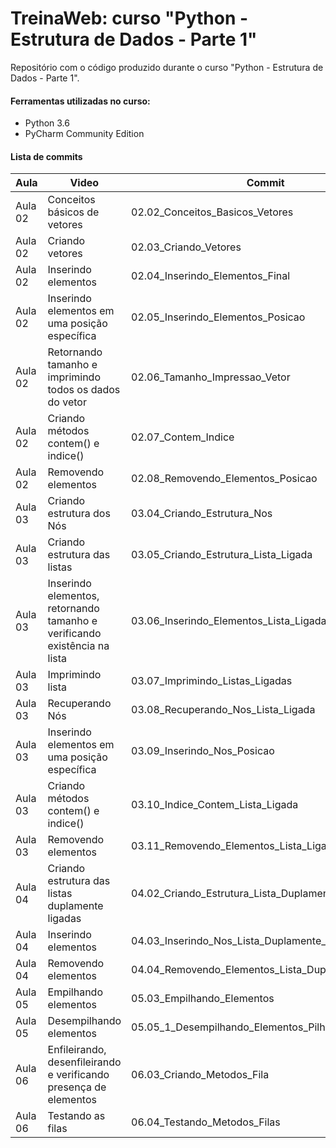 # TreinaWeb: curso "Python - Estrutura de Dados - Parte 1"

Repositório com o código produzido durante o curso "Python - Estrutura de Dados - Parte 1".

#### Ferramentas utilizadas no curso:
  - Python 3.6
  - PyCharm Community Edition

#### Lista de commits
Aula | Video | Commit | Link 
------ | ------ | ------ | ------ 
Aula 02 | Conceitos básicos de vetores | 02.02_Conceitos_Basicos_Vetores | [Download](https://github.com/treinaweb/treinaweb-laravel-apis/archive/297e704c65cd36b4ac29ed1201914515f69944f8.zip) 
Aula 02 | Criando vetores | 02.03_Criando_Vetores | [Download](https://github.com/treinaweb/treinaweb-laravel-apis/archive/492b29e8bf3a86fa132fe4670843086a6e635dcf.zip) 
Aula 02 | Inserindo elementos | 02.04_Inserindo_Elementos_Final | [Download](https://github.com/treinaweb/treinaweb-laravel-apis/archive/647983cc071d5ed55d255d6edc2674211f533a42.zip) 
Aula 02 | Inserindo elementos em uma posição específica | 02.05_Inserindo_Elementos_Posicao | [Download](https://github.com/treinaweb/treinaweb-laravel-apis/archive/a39ecd10f5b47c9f2231b0be522126b713883253.zip) 
Aula 02 | Retornando tamanho e imprimindo todos os dados do vetor | 02.06_Tamanho_Impressao_Vetor | [Download](https://github.com/treinaweb/treinaweb-laravel-apis/archive/b4767474d6bdf7b1da9be45f3442bf41f2cf1a99.zip) 
Aula 02 | Criando métodos contem() e indice() | 02.07_Contem_Indice | [Download](https://github.com/treinaweb/treinaweb-laravel-apis/archive/808a86d40fc022efb378a6d17a09762283d143bf.zip) 
Aula 02 | Removendo elementos | 02.08_Removendo_Elementos_Posicao | [Download](https://github.com/treinaweb/treinaweb-laravel-apis/archive/ebcc2fe0b8ca627e36edbd18620b05642a282e5b.zip) 
Aula 03 | Criando estrutura dos Nós | 03.04_Criando_Estrutura_Nos | [Download](https://github.com/treinaweb/treinaweb-laravel-apis/archive/59aba80e4dad95ee79375b6b9e6f6ac370f4c074.zip) 
Aula 03 | Criando estrutura das listas | 03.05_Criando_Estrutura_Lista_Ligada | [Download](https://github.com/treinaweb/treinaweb-laravel-apis/archive/b0bc2f2e9808ea330ee923742cce3efb915d2f64.zip) 
Aula 03 | Inserindo elementos, retornando tamanho e verificando existência na lista | 03.06_Inserindo_Elementos_Lista_Ligada | [Download](https://github.com/treinaweb/treinaweb-laravel-apis/archive/91da47c44762f3e712ba1cf5ec0d3773c314989b.zip) 
Aula 03 | Imprimindo lista | 03.07_Imprimindo_Listas_Ligadas | [Download](https://github.com/treinaweb/treinaweb-laravel-apis/archive/a4cc6b1cfef3a9d99025960029fb6b48a21fe90e.zip) 
Aula 03 | Recuperando Nós | 03.08_Recuperando_Nos_Lista_Ligada | [Download](https://github.com/treinaweb/treinaweb-laravel-apis/archive/e91e00ca00111247f9ee8def1c6319cecaaa6260.zip) 
Aula 03 | Inserindo elementos em uma posição específica | 03.09_Inserindo_Nos_Posicao | [Download](https://github.com/treinaweb/treinaweb-laravel-apis/archive/647b7cf7f73d3f09f1ae8afeea4dcac34f603948.zip) 
Aula 03 | Criando métodos contem() e indice() | 03.10_Indice_Contem_Lista_Ligada | [Download](https://github.com/treinaweb/treinaweb-laravel-apis/archive/ef12595a97511274e71537b1f4b26d8336f93588.zip) 
Aula 03 | Removendo elementos | 03.11_Removendo_Elementos_Lista_Ligada | [Download](https://github.com/treinaweb/treinaweb-laravel-apis/archive/08eabc86b531e20aa10b9b52728bd0cc402a74f9.zip) 
Aula 04 | Criando estrutura das listas duplamente ligadas | 04.02_Criando_Estrutura_Lista_Duplamente_Ligada | [Download](https://github.com/treinaweb/treinaweb-laravel-apis/archive/4c0ee549a16cdcc741411b1ce57f83972e7e1b0a.zip) 
Aula 04 | Inserindo elementos | 04.03_Inserindo_Nos_Lista_Duplamente_Ligada | [Download](https://github.com/treinaweb/treinaweb-laravel-apis/archive/ac3ddd60832a5e802e1a6a534adaaf582f016fdb.zip) 
Aula 04 | Removendo elementos | 04.04_Removendo_Elementos_Lista_Duplamente_Ligada | [Download](https://github.com/treinaweb/treinaweb-laravel-apis/archive/4eb09e477c4bc2313b4624d4cae8afdc08d234d2.zip) 
Aula 05 | Empilhando elementos | 05.03_Empilhando_Elementos | [Download](https://github.com/treinaweb/treinaweb-laravel-apis/archive/f95bfd68696496ada2636e5cb8355c01f22d95ca.zip) 
Aula 05 | Desempilhando elementos | 05.05_1_Desempilhando_Elementos_Pilha | [Download](https://github.com/treinaweb/treinaweb-laravel-apis/archive/1a06856537ad236d7872237ae40b7c624810f576.zip) 
Aula 06 | Enfileirando, desenfileirando e verificando presença de elementos | 06.03_Criando_Metodos_Fila | [Download](https://github.com/treinaweb/treinaweb-laravel-apis/archive/774c572833f2a067e63dd2c3435d7126af63c134.zip) 
Aula 06 | Testando as filas | 06.04_Testando_Metodos_Filas | [Download](https://github.com/treinaweb/treinaweb-laravel-apis/archive/80373b0086fa15070769bad6b6a271397702ab3b.zip) 
